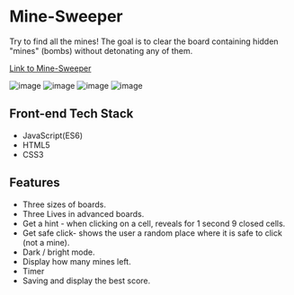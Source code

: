 # Mine-Sweeper

Try to find all the mines!
The goal is to clear the board containing hidden "mines" (bombs) without detonating any of them.

[Link to Mine-Sweeper](https://etigame.github.io/Mine-Sweeper-updated/)

![image](https://user-images.githubusercontent.com/113992121/225143344-4ae40a54-41e7-47a1-8f60-f3ac24f69a8f.png)
![image](https://user-images.githubusercontent.com/113992121/225143378-bda839b1-7c8d-428c-8c26-f5e983854cb6.png)
![image](https://user-images.githubusercontent.com/113992121/225143419-59d23ff3-7bbb-4ca0-8c18-968988c1a89c.png)
![image](https://user-images.githubusercontent.com/113992121/225143456-0da6a81e-d870-45a0-97c9-6cfc5cce4f9c.png)


## Front-end Tech Stack
- JavaScript(ES6)
- HTML5
- CSS3


## Features
- Three sizes of boards.
- Three Lives in advanced boards.
- Get a hint - when clicking on a cell, reveals for 1 second 9 closed cells.
- Get safe click- shows the user a random place where it is safe to click (not a mine).
- Dark / bright mode.
- Display how many mines left.
- Timer
- Saving and display the best score.

